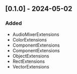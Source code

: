 
## [0.1.0] - 2024-05-02

### Added

- AudioMixerExtensions
- ColorExtensions
- ComponentExtensions
- ComponentExtensions
- ObjectExtensions
- RectExtensions
- VectorExtensions